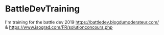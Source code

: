 # BattleDevTraining
I'm training for the battle dev 2019 https://battledev.blogdumoderateur.com/  &amp; https://www.isograd.com/FR/solutionconcours.php
